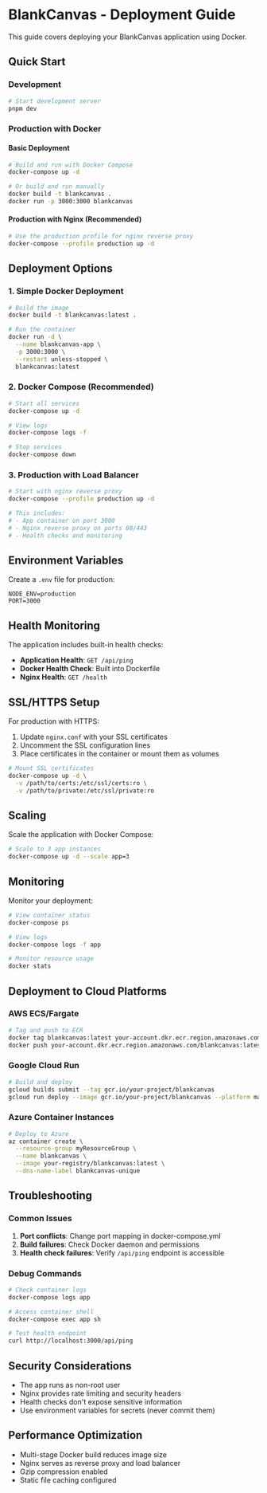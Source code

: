 # BlankCanvas - Deployment Guide

This guide covers deploying your BlankCanvas application using Docker.

## Quick Start

### Development

```bash
# Start development server
pnpm dev
```

### Production with Docker

#### Basic Deployment

```bash
# Build and run with Docker Compose
docker-compose up -d

# Or build and run manually
docker build -t blankcanvas .
docker run -p 3000:3000 blankcanvas
```

#### Production with Nginx (Recommended)

```bash
# Use the production profile for nginx reverse proxy
docker-compose --profile production up -d
```

## Deployment Options

### 1. Simple Docker Deployment

```bash
# Build the image
docker build -t blankcanvas:latest .

# Run the container
docker run -d \
  --name blankcanvas-app \
  -p 3000:3000 \
  --restart unless-stopped \
  blankcanvas:latest
```

### 2. Docker Compose (Recommended)

```bash
# Start all services
docker-compose up -d

# View logs
docker-compose logs -f

# Stop services
docker-compose down
```

### 3. Production with Load Balancer

```bash
# Start with nginx reverse proxy
docker-compose --profile production up -d

# This includes:
# - App container on port 3000
# - Nginx reverse proxy on ports 80/443
# - Health checks and monitoring
```

## Environment Variables

Create a `.env` file for production:

```env
NODE_ENV=production
PORT=3000
```

## Health Monitoring

The application includes built-in health checks:

- **Application Health**: `GET /api/ping`
- **Docker Health Check**: Built into Dockerfile
- **Nginx Health**: `GET /health`

## SSL/HTTPS Setup

For production with HTTPS:

1. Update `nginx.conf` with your SSL certificates
2. Uncomment the SSL configuration lines
3. Place certificates in the container or mount them as volumes

```bash
# Mount SSL certificates
docker-compose up -d \
  -v /path/to/certs:/etc/ssl/certs:ro \
  -v /path/to/private:/etc/ssl/private:ro
```

## Scaling

Scale the application with Docker Compose:

```bash
# Scale to 3 app instances
docker-compose up -d --scale app=3
```

## Monitoring

Monitor your deployment:

```bash
# View container status
docker-compose ps

# View logs
docker-compose logs -f app

# Monitor resource usage
docker stats
```

## Deployment to Cloud Platforms

### AWS ECS/Fargate

```bash
# Tag and push to ECR
docker tag blankcanvas:latest your-account.dkr.ecr.region.amazonaws.com/blankcanvas:latest
docker push your-account.dkr.ecr.region.amazonaws.com/blankcanvas:latest
```

### Google Cloud Run

```bash
# Build and deploy
gcloud builds submit --tag gcr.io/your-project/blankcanvas
gcloud run deploy --image gcr.io/your-project/blankcanvas --platform managed
```

### Azure Container Instances

```bash
# Deploy to Azure
az container create \
  --resource-group myResourceGroup \
  --name blankcanvas \
  --image your-registry/blankcanvas:latest \
  --dns-name-label blankcanvas-unique
```

## Troubleshooting

### Common Issues

1. **Port conflicts**: Change port mapping in docker-compose.yml
2. **Build failures**: Check Docker daemon and permissions
3. **Health check failures**: Verify `/api/ping` endpoint is accessible

### Debug Commands

```bash
# Check container logs
docker-compose logs app

# Access container shell
docker-compose exec app sh

# Test health endpoint
curl http://localhost:3000/api/ping
```

## Security Considerations

- The app runs as non-root user
- Nginx provides rate limiting and security headers
- Health checks don't expose sensitive information
- Use environment variables for secrets (never commit them)

## Performance Optimization

- Multi-stage Docker build reduces image size
- Nginx serves as reverse proxy and load balancer
- Gzip compression enabled
- Static file caching configured
